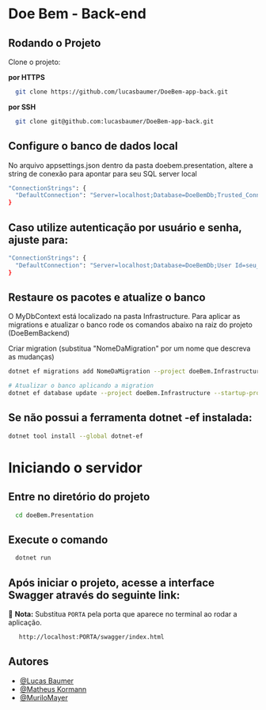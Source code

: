 
# Doe Bem - Back-end


## Rodando o Projeto

Clone o projeto: 

**por HTTPS**

```bash
  git clone https://github.com/lucasbaumer/DoeBem-app-back.git
```
  **por SSH**
```bash
  git clone git@github.com:lucasbaumer/DoeBem-app-back.git
```

## Configure o banco de dados local
No arquivo appsettings.json dentro da pasta doebem.presentation, altere a string de conexão para apontar para seu SQL server local

```bash
"ConnectionStrings": {
  "DefaultConnection": "Server=localhost;Database=DoeBemDb;Trusted_Connection=True;TrustServerCertificate=True;"
}
```
## Caso utilize autenticação por usuário e senha, ajuste para:

```bash
"ConnectionStrings": {
  "DefaultConnection": "Server=localhost;Database=DoeBemDb;User Id=seu_usuario;Password=sua_senha;TrustServerCertificate=True;"
}
```

## Restaure os pacotes e atualize o banco 
O MyDbContext está localizado na pasta Infrastructure. Para aplicar as migrations e atualizar o banco rode os comandos abaixo na raiz do projeto (DoeBemBackend)

Criar migration (substitua "NomeDaMigration" por um nome que descreva as mudanças)
```bash
dotnet ef migrations add NomeDaMigration --project doeBem.Infrastructure --startup-project doeBem.Presentation
```

```bash
# Atualizar o banco aplicando a migration
dotnet ef database update --project doeBem.Infrastructure --startup-project doeBem.Presentation
```

## Se não possui a ferramenta dotnet -ef instalada: 

```bash
dotnet tool install --global dotnet-ef
```

# Iniciando o servidor

## Entre no diretório do projeto

```bash
  cd doeBem.Presentation
```

## Execute o comando 
```bash
  dotnet run
```

## Após iniciar o projeto, acesse a interface Swagger através do seguinte link:

📌 **Nota:** Substitua `PORTA` pela porta que aparece no terminal ao rodar a aplicação.
```bash
   http://localhost:PORTA/swagger/index.html
```


## Autores

- [@Lucas Baumer](https://www.github.com/lucasbaumer)
- [@Matheus Kormann](https://www.github.com/matheuskormann)
- [@MuriloMayer](https://www.github.com/MuriloMayer)


